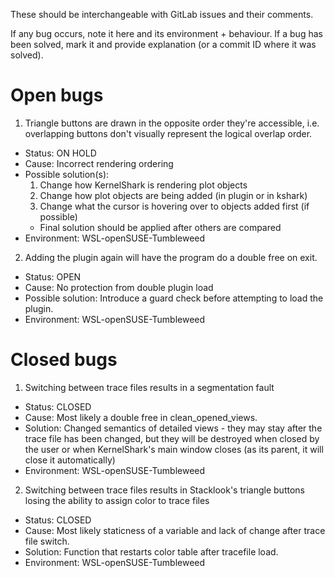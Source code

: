 <!-- I could use something more robust, but this will do. -->

These should be interchangeable with GitLab issues and their comments.

If any bug occurs, note it here and its environment + behaviour.
If a bug has been solved, mark it and provide explanation (or a commit ID where it was solved).

# Open bugs

1. Triangle buttons are drawn in the opposite order they're accessible, i.e.
   overlapping buttons don't visually represent the logical overlap order.

- Status: ON HOLD
- Cause: Incorrect rendering ordering
- Possible solution(s):
  1. Change how KernelShark is rendering plot objects
  2. Change how plot objects are being added (in plugin or in kshark)
  3. Change what the cursor is hovering over to objects added first (if possible)
  - Final solution should be applied after others are compared
- Environment: WSL-openSUSE-Tumbleweed

2. Adding the plugin again will have the program do a double free on exit.

- Status: OPEN
- Cause: No protection from double plugin load
- Possible solution: Introduce a guard check before attempting to load the plugin.
- Environment: WSL-openSUSE-Tumbleweed

# Closed bugs

1. Switching between trace files results in a segmentation fault

- Status: CLOSED
- Cause: Most likely a double free in clean_opened_views.
- Solution: Changed semantics of detailed views - they may
  stay after the trace file has been changed, but they will
  be destroyed when closed by the user or when KernelShark's
  main window closes (as its parent, it will close it
  automatically)
- Environment: WSL-openSUSE-Tumbleweed

2. Switching between trace files results in Stacklook's triangle buttons
   losing the ability to assign color to trace files

- Status: CLOSED
- Cause: Most likely staticness of a variable and lack of change
  after trace file switch.
- Solution: Function that restarts color table after tracefile load.
- Environment: WSL-openSUSE-Tumbleweed
